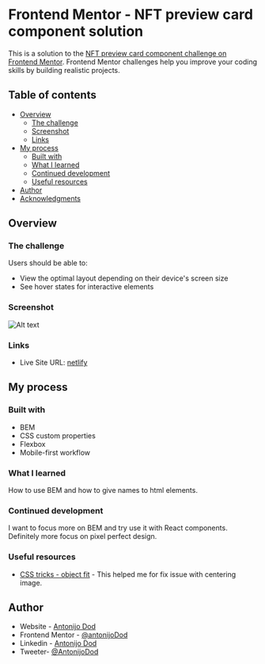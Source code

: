 # Frontend Mentor - NFT preview card component solution

This is a solution to the [NFT preview card component challenge on Frontend Mentor](https://www.frontendmentor.io/challenges/nft-preview-card-component-SbdUL_w0U). Frontend Mentor challenges help you improve your coding skills by building realistic projects. 

## Table of contents

- [Overview](#overview)
  - [The challenge](#the-challenge)
  - [Screenshot](#screenshot)
  - [Links](#links)
- [My process](#my-process)
  - [Built with](#built-with)
  - [What I learned](#what-i-learned)
  - [Continued development](#continued-development)
  - [Useful resources](#useful-resources)
- [Author](#author)
- [Acknowledgments](#acknowledgments)


## Overview

### The challenge

Users should be able to:

- View the optimal layout depending on their device's screen size
- See hover states for interactive elements

### Screenshot

![Alt text](./screenshot.jpg?raw=true "Project image")

### Links

- Live Site URL: [netlify](https://nft-card-antonijo.netlify.app/)

## My process

### Built with

- BEM
- CSS custom properties
- Flexbox
- Mobile-first workflow

### What I learned

How to use BEM and how to give names to html elements.

### Continued development

I want to focus more on BEM and try use it with React components.
Definitely more focus on pixel perfect design.

### Useful resources

- [CSS tricks - object fit](https://css-tricks.com/on-object-fit-and-object-position/) - This helped me for fix issue with centering image.

## Author

- Website - [Antonijo Dod](htpps://antonijo.com)
- Frontend Mentor - [@antonijoDod](https://www.frontendmentor.io/profile/antonijoDod)
- Linkedin - [Antonijo Dod](https://www.linkedin.com/in/antonijo-dod)
- Tweeter- [@AntonijoDod](https://twitter.com/AntonijoDod)